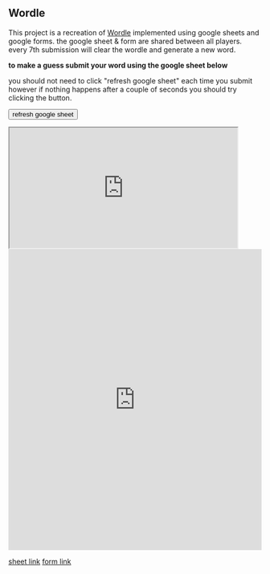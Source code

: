 ## Wordle

<!-- META the game Wordle made using only a mixture of google forms and google sheets META -->

This project is a recreation of [Wordle](https://www.nytimes.com/games/wordle/index.html) implemented using google sheets and google forms. the google sheet & form are shared between all players. every 7th submission will clear the wordle and generate a new word.

**to make a guess submit your word using the google sheet below**

you should not need to click "refresh google sheet" each time you submit however if nothing happens after a couple of seconds you should try clicking the button.

<button onclick="var iframe = document.getElementById('FrameID');iframe.src = iframe.src;">refresh google sheet</button>

<iframe id="FrameID" src="https://docs.google.com/spreadsheets/d/17LzKFD14EYlp2zvq8MLdOLiphvNO0tBZoIDnXPQyrPE/htmlembed/sheet?gid=367259484" height="240" width="90%"></iframe>


<br>

<iframe onload="var monitor = setInterval(function(){
    var elem = document.activeElement;
    if(elem && elem.tagName == 'IFRAME'){
        clearInterval(monitor);
        setTimeout(
    function() {
        var iframe = document.getElementById('FrameID');
        iframe.src = iframe.src;
    }, 1000);
}
}, 100);" src="https://docs.google.com/forms/d/e/1FAIpQLSeT9-owRH8ygfzdOOtc9s4rroqqnueQ72HEjxs0Rru-DGCiBA/viewform?embedded=true" frameborder="0" marginheight="0" marginwidth="0" height="600" width= "100%">Loading�</iframe>

[sheet link](https://docs.google.com/spreadsheets/d/17LzKFD14EYlp2zvq8MLdOLiphvNO0tBZoIDnXPQyrPE/edit#gid=764618375)
[form link](https://forms.gle/MRBL5jvXSpsMi4Ad8)

<!-- LAST EDITED 1699415446 LAST EDITED-->